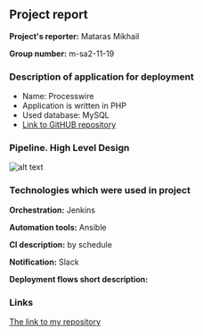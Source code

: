 ## Project report
**Project's reporter:** Mataras Mikhail

**Group number:** m-sa2-11-19

### Description of application for deployment
- Name: Processwire
- Application is written in PHP
- Used database: MySQL
- [Link to GitHUB repository](https://github.com/processwire/processwire.git)
### Pipeline. High Level Design
![alt text](https://i.imgur.com/oYhomFV.jpg)
### Technologies which were used in project

**Orchestration:** Jenkins

**Automation tools:** Ansible

**CI description:** by schedule

**Notification:** Slack

**Deployment flows short description:**

### Links

[The link to my repository](https://github.com/mataras/project.git)